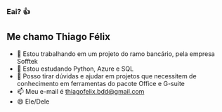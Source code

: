 ### Eai? 👍
## Me chamo Thiago Félix

- 🔭 Estou trabalhando em um projeto do ramo bancário, pela empresa Sofftek
- 🌱 Estou estudando Python, Azure e SQL
- 💬 Posso tirar dúvidas e ajudar em projetos que necessitem de conhecimento em ferramentas do pacote Office e G-suite
- 📫 Meu e-mail é thiagofelix.bdd@gmail.com
- 😄 Ele/Dele
